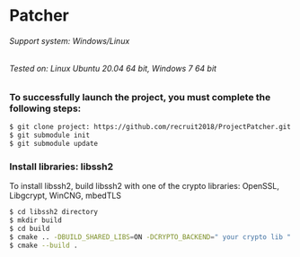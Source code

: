 # Patcher
###### Support system: Windows/Linux
###### Tested on: Linux Ubuntu 20.04 64 bit, Windows 7 64 bit

### To successfully launch the project, you must complete the following steps:
```sh
$ git clone project: https://github.com/recruit2018/ProjectPatcher.git
$ git submodule init 
$ git submodule update
```
### Install libraries: libssh2

To install libssh2, build libssh2 with one of the crypto libraries: OpenSSL, Libgcrypt, WinCNG, mbedTLS

```sh
$ cd libssh2 directory
$ mkdir build
$ cd build
$ cmake .. -DBUILD_SHARED_LIBS=ON -DCRYPTO_BACKEND=" your crypto lib "
$ cmake --build .
```